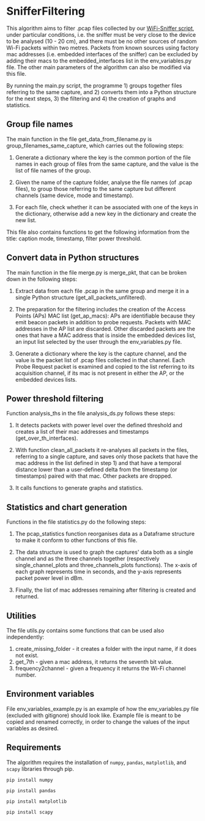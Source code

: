 # SnifferFiltering

This algorithm aims to filter .pcap files collected by our [WiFi-Sniffer script](https://github.com/luciapintor/WiFi-Sniffer), under particular conditions, i.e. the sniffer must be very close to the device to be analysed (10 - 20 cm), and there must be no other sources of random Wi-Fi packets within two metres.
Packets from known sources using factory mac addresses (i.e. embedded interfaces of the sniffer) can be excluded by adding their macs to the embedded_interfaces list in the env_variables.py file.
The other main parameters of the algorithm can also be modified via this file.

By running the main.py script, the programme 1) groups together files referring to the same capture, and 2) converts them into a Python structure for the next steps, 3) the filtering and 4) the creation of graphs and statistics.

## Group file names
The main function in the file get_data_from_filename.py is group_filenames_same_capture, which carries out the following steps:

1) Generate a dictionary where the key is the common portion of the file names in each group of files from the same capture, and the value is the list of file names of the group.
 
2) Given the name of the capture folder, analyse the file names (of .pcap files), to group those referring to the same capture but different channels   (same device, mode and timestamp).
 
3) For each file, check whether it can be associated with one of the keys in the dictionary, otherwise add a new key in the dictionary and create the new list.

This file also contains functions to get the following information from the title: caption mode, timestamp, filter power threshold.

## Convert data in Python structures
The main function in the file merge.py is merge_pkt, that can be broken down in the following steps:

1) Extract data from each file .pcap in the same group and merge it in a single Python structure (get_all_packets_unfiltered).
 
2) The preparation for the filtering includes the creation of the Access Points (APs) MAC list (get_ap_macs): APs are identifiable because they emit beacon packets in addition to probe requests. Packets with MAC addresses in the AP list are discarded. Other discarded packets are the ones that have a MAC address that is inside the embedded devices list, an input list selected by the user through the env_variables.py file.
 
3) Generate a dictionary where the key is the capture channel, and the value is the packet list of .pcap files collected in that channel. Each Probe Request packet is examined and copied to the list referring to its acquisition channel, if its mac is not present in either the AP, or the embedded devices lists.

## Power threshold filtering
Function analysis_ths in the file analysis_ds.py follows these steps:

1) It detects packets with power level over the defined threshold and creates a list of their mac addresses and timestamps (get_over_th_interfaces).
 
2) With function clean_all_packets it re-analyses all packets in the files, referring to a single capture, and saves only those packets that have the mac address in the list defined in step 1) and that have a temporal distance lower than a user-defined delta from the timestamp (or timestamps) paired with that mac. Other packets are dropped.
 
3) It calls functions to generate graphs and statistics.

## Statistics and chart generation
Functions in the file statistics.py do the following steps:

1) The pcap_statistics function reorganises data as a Dataframe structure to make it conform to other functions of this file.
 
2) The data structure is used to graph the captures' data both as a single channel and as the three channels together (respectively single_channel_plots and three_channels_plots functions). The x-axis of each graph represents time in seconds, and the y-axis represents packet power level in dBm.

3) Finally, the list of mac addresses remaining after filtering is created and returned.

## Utilities
The file utils.py contains some functions that can be used also independently:

1) create_missing_folder - it creates a folder with the input name, if it does not exist.
2) get_7th - given a mac address, it returns the seventh bit value.
3) frequency2channel - given a frequency it returns the Wi-Fi channel number.


## Environment variables
File env_variables_example.py is an example of how the env_variables.py file (excluded with gitignore) should look like. Example file is meant to be copied and renamed correctly, in order to change the values of the input variables as desired.

## Requirements
The algorithm requires the installation of `numpy`, `pandas`, `matplotlib`,
and `scapy` libraries through pip.

`pip install numpy`

`pip install pandas`

`pip install matplotlib`

`pip install scapy`



